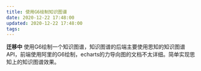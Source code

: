 ```yaml
---
title: 使用G6绘制知识图谱
date: 2020-12-22 17:48:00
updated: 2020-12-22 17:48:00
tags:
---
```

**迁移中**
使用G6绘制一个知识图谱，知识图谱的后端主要使用思知的知识图谱API，前端使用阿里的G6绘制，echarts的力导向图的文档不太详细。简单实现思知上的知识图谱效果。